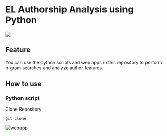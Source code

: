 # EL Authorship Analysis using Python
<img src="https://img.shields.io/badge/-Python-F9DC3E.svg?logo=python&style=flat">


## Feature
You can use the python scripts and web apps in this repository to perform n-gram searches and analyze author features.

## How to use

### Python script

Clone Repository

`git clone `

![webapp](https://github.com/user-attachments/assets/3a84627b-76c8-4990-9d7d-d0ffc512aff0)
